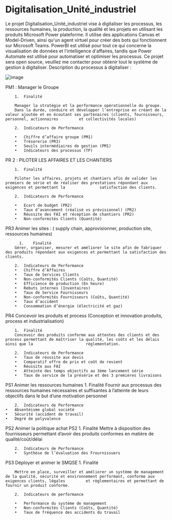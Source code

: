 # Digitalisation_Unité_industriel
Le projet Digitalisation_Unité_industriel vise à digitaliser les processus, les ressources humaines, la production, la qualité et les projets en utilisant les produits Microsoft Power plateforme. Il utilise des applications Canvas et Model-Driven, ainsi qu'un agent virtuel pour créer des bots qui fonctionnent sur Microsoft Teams. PowerBI est utilisé pour tout ce qui concerne la visualisation de données et l'intelligence d'affaires, tandis que Power Automate est utilisé pour automatiser et optimiser les processus. Ce projet sera open source, veuillez me contacter pour obtenir tout le système de gestion à digitaliser.
Description du processus à digitaliser : 

![image](https://user-images.githubusercontent.com/8742071/214882438-96cadbac-a38c-4431-94ea-8688293737fa.png)

PM1 : Manager le Groupe 

        1.	Finalité

        Manager la stratégie et la performance opérationnelle du groupe. 
        Dans la durée, conduire et développer l’entreprise en créant de la valeur ajoutée et en écoutant ses partenaires (clients, fournisseurs, personnel, actionnaires         et collectivités locales)

        2.	Indicateurs de Performance

        •	Chiffre d’affaire groupe (PM1)
        •	Trésorerie (PR3)
        •	Seuils intermédiaires de gestion (PM1)
        •	Indicateurs des processus (TP)

PR 2 : PILOTER LES AFFAIRES ET LES CHANTIERS

        1.	Finalité

        Piloter les affaires, projets et chantiers afin de valider les premiers de série et de réaliser des prestations répondant aux exigences et permettant la               satisfaction des clients.

        2.	Indicateurs de Performance

        •	Ecart de budget (PR2)
        •	Taux d’avancement (réalisé vs prévisionnel) (PR2)
        •	Réussite des FAI et réception de chantiers (PR2)
        •	Non-conformités Clients (Quantité)
     
PR3 Animer les sites : ( supply chain, approvisionner, production site, ressources humaines)
  
          1.	Finalité
        Gérer, organiser, mesurer et améliorer le site afin de fabriquer des produits répondant aux exigences et permettant la satisfaction des clients.

        2.	Indicateurs de Performance
        •	Chiffre d’Affaires
        •	Taux de Services Clients
        •	Non-conformités Clients (Coûts, Quantité)
        •	Efficience de production (En heure)
        •	Rebuts internes (Inventaires)
        •	Taux de Service Fournisseurs
        •	Non-conformités Fournisseurs (Coûts, Quantité)
        •	Taux d’accident
        •	Consommation d’énergie (électricité et gaz)
        
PR4 Concevoir les produits et process  (Conception et innovation produits, process et industrialisation)

        1.	Finalité
        Concevoir des produits conforme aux attentes des clients et des process permettant de maîtriser la qualité, les coûts et les délais ainsi que la                       règlementation.

        2.	Indicateurs de Performance
        •	Taux de réussite aux devis
        •	Comparatif offre de prix et coût de revient
        •	Réussite aux FAI
        •	Atteinte des temps objectifs au 3ème lancement série
        •	Taux de service de la présérie et des 3 premières livraisons
        


PS1 Animer les ressources humaines 
        1.	Finalité
	Fournir aux processus des ressources humaines nécessaires et suffisantes à l’atteinte de leurs objectifs dans le but d’une motivation personnel

        2.	Indicateurs de Performance
	•	Absentéisme global société
	•	Sécurité (accident de travail)
	•	Degré de polyvalence

PS2 Animer la politique achat PS2
        1.	Finalité
        Mettre à disposition des fournisseurs permettant d’avoir des produits conformes en matière de qualité/coût/délai

        2.	Indicateurs de Performance
        •	Synthèse de l’évaluation des Frournissuers 

PS3 Déployer et animer le SMQSE 
        1.	Finalité

        Mettre en place, surveiller et améliorer un système de management de la qualité, sécurité et environnement performant, conforme aux exigences clients, légales         et règlementaires et permettant de fournir un produit conforme.

        2.	Indicateurs de performance

        •	Performance du système de management
        •	Non-conformités Clients (Coûts, Quantité)
        •	Taux de fréquence des accidents du travail









